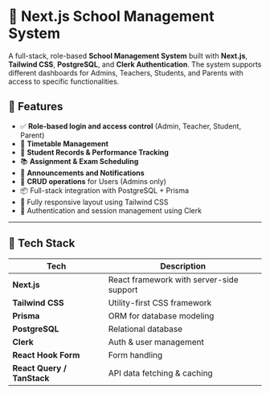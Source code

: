 # 🏫 Next.js School Management System

A full-stack, role-based **School Management System** built with **Next.js**, **Tailwind CSS**, **PostgreSQL**, and **Clerk Authentication**. The system supports different dashboards for Admins, Teachers, Students, and Parents with access to specific functionalities.

## 🚀 Features

-   ✅ **Role-based login and access control** (Admin, Teacher, Student, Parent)
-   📅 **Timetable Management**
-   📝 **Student Records & Performance Tracking**
-   📚 **Assignment & Exam Scheduling**
-   📣 **Announcements and Notifications**
-   📇 **CRUD operations** for Users (Admins only)
-   📦 Full-stack integration with PostgreSQL + Prisma
-   🎨 Fully responsive layout using Tailwind CSS
-   🔐 Authentication and session management using Clerk

---

## 🧰 Tech Stack

| Tech                       | Description                              |
| -------------------------- | ---------------------------------------- |
| **Next.js**                | React framework with server-side support |
| **Tailwind CSS**           | Utility-first CSS framework              |
| **Prisma**                 | ORM for database modeling                |
| **PostgreSQL**             | Relational database                      |
| **Clerk**                  | Auth & user management                   |
| **React Hook Form**        | Form handling                            |
| **React Query / TanStack** | API data fetching & caching              |
